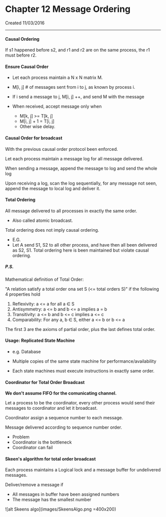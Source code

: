 # Chapter 12 Message Ordering
Created 11/03/2016

---

#### Causal Ordering

If s1 happened before s2, and r1 and r2 are on the same process, the r1 must before r2.


#### Ensure Causal Order

- Let each process maintain a N x N matrix M.



- M[i, j] # of messages sent from i to j, as known by process i.



- If i send a message to j, M[i, j] ++, and send M with the message



- When received, accept message only when
	- M[k, j] 		>= T[k, j]
	- M[i, j] + 1 	 = T[i, j]
	- Other wise delay.
	
	
#### Causal Order for broadcast

With the previous causal order protocol been enforced.

Let each process maintain a message log for all message delivered.

When sending a message, append the message to log and send the whole log

Upon receiving a log, scan the log sequentially, for any message not seen, append the message to local log and deliver it.

#### Total Ordering
All message delivered to all processes in exactly the same order.

 - Also called atomic broadcast.
 
Total ordering does not imply causal ordering.

 - E.G.
 - Let A send S1, S2 to all other process, and have then all been delivered as S2, S1. Total ordering here is been maintained but violate causal ordering.

##### P.S.
Mathematical definition of Total Order:

"A relation satisfy a total order ona set S (<= total orders S)" if the following 4 properties hold

1. Reflexivity: a <= a for all a ∈ S
2. Antisymmetry: a <= b and b <= a implies a = b
3. Transitivity: a <= b and b <= c implies a <= c
4. Comparability: For any a, b ∈ S, either a <= b or b <= a

The first 3 are the axioms of partial order, plus the last defines total order.
 

#### Usage: Replicated State Machine

- e.g. Database

- Multiple copies of the same state machine for performance/availability

- Each state machines must execute instructions in exactly same order.


#### Coordinator for Total Order Broadcast

<b>We don't assume FIFO for the comunicating channel.</b>

Let a process to be the coordinator, every other process would send their messages to coordinator and let it broadcast.

Coordinator assign a sequence number to each message.

Message delivered according to sequence number order.

- Problem
 - Coordinator is the bottleneck
 - Coordinator can fail


#### Skeen's algorithm for total order broadcast

Each process maintains a Logical lock and a message buffer for undelivered messages.

Deliver/remove a message if
 - All messages in buffer have been assigned numbers
 - The message has the smallest number
 
 ![alt Skeens algo](images/SkeensAlgo.png =400x200)

	
	
	
	
	
	
